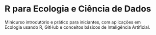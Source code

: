# R para Ecologia e Ciência de Dados
Minicurso introdutório e prático para iniciantes, com aplicações em Ecologia usando R,  GitHub e conceitos básicos de Inteligência Artificial.
